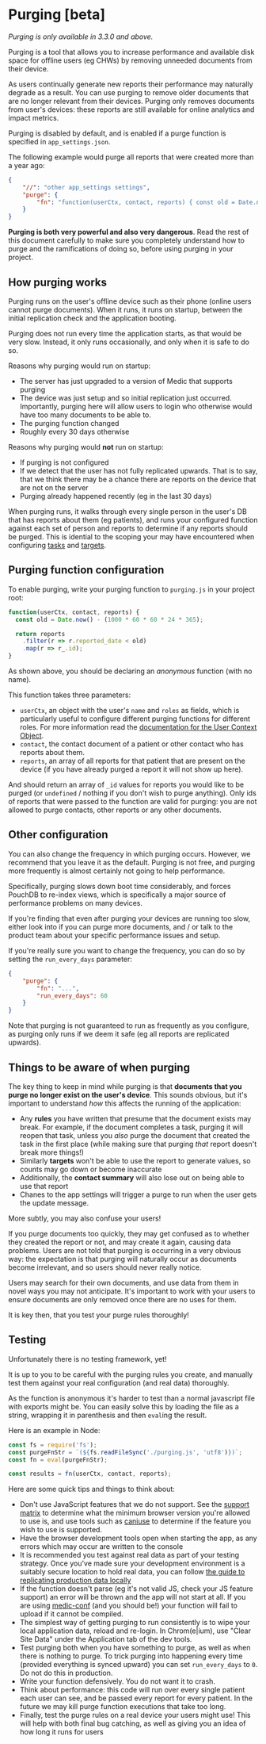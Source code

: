 # Purging [beta]

*Purging is only available in 3.3.0 and above.*

Purging is a tool that allows you to increase performance and available disk space for offline users (eg CHWs) by removing unneeded documents from their device.

As users continually generate new reports their performance may naturally degrade as a result. You can use purging to remove older documents that are no longer relevant from their devices. Purging only removes documents from user's devices: these reports are still available for online analytics and impact metrics.

Purging is disabled by default, and is enabled if a purge function is specified in `app_settings.json`.

The following example would purge all reports that were created more than a year ago:

```json
{
    "//": "other app_settings settings",
    "purge": {
        "fn": "function(userCtx, contact, reports) { const old = Date.now() - (1000 * 60 * 60 * 24 * 365); return reports.filter(r => r.reported_date < old).map(r => r_.id);}"
    }
}
```

**Purging is both very powerful and also very dangerous**. Read the rest of this document carefully to make sure you completely understand how to purge and the ramifications of doing so, before using purging in your project.

## How purging works

Purging runs on the user's offline device such as their phone (online users cannot purge documents). When it runs, it runs on startup, between the initial replication check and the application booting.

Purging does not run every time the application starts, as that would be very slow. Instead, it only runs occasionally, and only when it is safe to do so.

Reasons why purging would run on startup:
 - The server has just upgraded to a version of Medic that supports purging
 - The device was just setup and so initial replication just occurred. Importantly, purging here will allow users to login who otherwise would have too many documents to be able to.
 - The purging function changed
 - Roughly every 30 days otherwise

Reasons why purging would **not** run on startup:
 - If purging is not configured
 - If we detect that the user has not fully replicated upwards. That is to say, that we think there may be a chance there are reports on the device that are not on the server
 - Purging already happened recently (eg in the last 30 days)

When purging runs, it walks through every single person in the user's DB that has reports about them (eg patients), and runs your configured function against each set of person and reports to determine if any reports should be purged. This is idential to the scoping your may have encountered when configuring [tasks](./tasks.md) and [targets](./targets.md).

## Purging function configuration

To enable purging, write your purging function to `purging.js` in your project root:

```js
function(userCtx, contact, reports) {
  const old = Date.now() - (1000 * 60 * 60 * 24 * 365);

  return reports
    .filter(r => r.reported_date < old)
    .map(r => r_.id);
}
```

As shown above, you should be declaring an _anonymous_ function (with no name).

This function takes three parameters:
 - `userCtx`, an object with the user's `name` and `roles` as fields, which is particularly useful to configure different purging functions for different roles. For more information read the [documentation for the User Context Object](https://docs.couchdb.org/en/stable/json-structure.html#userctx-object).
 - `contact`, the contact document of a patient or other contact who has reports about them.
 - `reports`, an array of all reports for that patient that are present on the device (if you have already purged a report it will not show up here).

And should return an array of `_id` values for reports you would like to be purged (or `undefined` / nothing if you don't wish to purge anything). Only ids of reports that were passed to the function are valid for purging: you are not allowed to purge contacts, other reports or any other documents.

## Other configuration

You can also change the frequency in which purging occurs. However, we recommend that you leave it as the default. Purging is not free, and purging more frequently is almost certainly not going to help performance.

Specifically, purging slows down boot time considerably, and forces PouchDB to re-index views, which is specifically a major source of performance problems on many devices.

If you're finding that even after purging your devices are running too slow, either look into if you can purge more documents, and / or talk to the product team about your specific performance issues and setup. 

If you're really sure you want to change the frequency, you can do so by setting the `run_every_days` parameter:

```json
{
    "purge": {
        "fn": "...",
        "run_every_days": 60
    }
}
```

Note that purging is not guaranteed to run as frequently as you configure, as purging only runs if we deem it safe (eg all reports are replicated upwards).

## Things to be aware of when purging

The key thing to keep in mind while purging is that **documents that you purge no longer exist on the user's device**. This sounds obvious, but it's important to understand _how_ this affects the running of the application:
 - Any **rules** you have written that presume that the document exists may break. For example, if the document completes a task, purging it will reopen that task, unless you *also* purge the document that created the task in the first place (while making sure that purging _that_ report doesn't break more things!)
 - Similarly **targets** won't be able to use the report to generate values, so counts may go down or become inaccurate
 - Additionally, the **contact summary** will also lose out on being able to use that report
 - Chanes to the app settings will trigger a purge to run when the user gets the update message. 

More subtly, you may also confuse your users!

If you purge documents too quickly, they may get confused as to whether they created the report or not, and may create it again, causing data problems. Users are not told that purging is occurring in a very obvious way: the expectation is that purging will naturally occur as documents become irrelevant, and so users should never really notice.

Users may search for their own documents, and use data from them in novel ways you may not anticipate. It's important to work with your users to ensure documents are only removed once there are no uses for them.

It is key then, that you test your purge rules thoroughly!

## Testing

Unfortunately there is no testing framework, yet!

It is up to you to be careful with the purging rules you create, and manually test them against your real configuration (and real data) thoroughly.

As the function is anonymous it's harder to test than a normal javascript file with exports might be. You can easily solve this by loading the file as a string, wrapping it in parenthesis and then `eval`ing the result.

Here is an example in Node:

```js
const fs = require('fs');
const purgeFnStr = `(${fs.readFileSync('./purging.js', 'utf8')})`;
const fn = eval(purgeFnStr);

const results = fn(userCtx, contact, reports);
```

Here are some quick tips and things to think about:
 - Don't use JavaScript features that we do not support. See the [support matrix](../installation/supported-software.md) to determine what the minimum browser version you're allowed to use is, and use tools such as [caniuse](https://caniuse.com/) to determine if the feature you wish to use is supported.
 - Have the browser development tools open when starting the app, as any errors which may occur are written to the console
 - It is recommended you test against real data as part of your testing strategy. Once you've made sure your development environment is a suitably secure location to hold real data, you can follow [the guide to replicating production data locally](../troubleshooting/replicating-production-locally.md)
 - If the function doesn't parse (eg it's not valid JS, check your JS feature support) an error will be thrown and the app will not start at all. If you are using [medic-conf](https://github.com/medic/medic-conf/) (and you should be!) your function will fail to upload if it cannot be compiled.
 - The simplest way of getting purging to run consistently is to wipe your local application data, reload and re-login. In Chrom(e|ium), use "Clear Site Data" under the Application tab of the dev tools.
 - Test purging both when you have something to purge, as well as when there is nothing to purge. To trick purging into happening every time (provided everything is synced upward) you can set `run_every_days` to `0`. Do not do this in production.
 - Write your function defensively. You do not want it to crash.
 - Think about performance: this code will run over every single patient each user can see, and be passed every report for every patient. In the future we may kill purge function executions that take too long.
 - Finally, test the purge rules on a real device your users might use! This will help with both final bug catching, as well as giving you an idea of how long it runs for users
